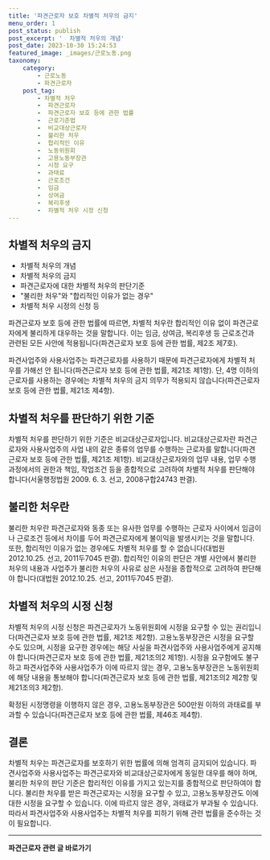 ```yaml
---
title: '파견근로자 보호 차별적 처우의 금지'
menu_order: 1
post_status: publish
post_excerpt: '  차별적 처우의 개념'
post_date: 2023-10-30 15:24:53
featured_image: _images/근로노동.png
taxonomy:
    category:
        - 근로노동
        - 파견근로자
    post_tag:
        - 차별적 처우
        -  파견근로자
        -  파견근로자 보호 등에 관한 법률
        -  근로기준법
        -  비교대상근로자
        -  불리한 처우
        -  합리적인 이유
        -  노동위원회
        -  고용노동부장관
        -  시정 요구
        -  과태료
        -  근로조건
        -  임금
        -  상여금
        -  복리후생
        -  차별적 처우 시정 신청
---
```



## 차별적 처우의 금지

- 차별적 처우의 개념
- 차별적 처우의 금지
- 파견근로자에 대한 차별적 처우의 판단기준
- "불리한 처우"와 "합리적인 이유가 없는 경우"
- 차별적 처우 시정의 신청 등

파견근로자 보호 등에 관한 법률에 따르면, 차별적 처우란 합리적인 이유 없이 파견근로자에게 불리하게 대우하는 것을 말합니다. 이는 임금, 상여금, 복리후생 등 근로조건과 관련된 모든 사안에 적용됩니다(파견근로자 보호 등에 관한 법률, 제2조 제7호).

파견사업주와 사용사업주는 파견근로자를 사용하기 때문에 파견근로자에게 차별적 처우를 가해선 안 됩니다(파견근로자 보호 등에 관한 법률, 제21조 제1항). 단, 4명 이하의 근로자를 사용하는 경우에는 차별적 처우의 금지 의무가 적용되지 않습니다(파견근로자 보호 등에 관한 법률, 제21조 제4항).

## 차별적 처우를 판단하기 위한 기준

차별적 처우를 판단하기 위한 기준은 비교대상근로자입니다. 비교대상근로자란 파견근로자와 사용사업주의 사업 내의 같은 종류의 업무를 수행하는 근로자를 말합니다(파견근로자 보호 등에 관한 법률, 제21조 제1항). 비교대상근로자와의 업무 내용, 업무 수행과정에서의 권한과 책임, 작업조건 등을 종합적으로 고려하여 차별적 처우를 판단해야 합니다(서울행정법원 2009. 6. 3. 선고, 2008구합24743 판결).

## 불리한 처우란

불리한 처우란 파견근로자와 동종 또는 유사한 업무를 수행하는 근로자 사이에서 임금이나 근로조건 등에서 차이를 두어 파견근로자에게 불이익을 발생시키는 것을 말합니다. 또한, 합리적인 이유가 없는 경우에도 차별적 처우를 할 수 없습니다(대법원 2012.10.25. 선고, 2011두7045 판결). 합리적인 이유의 판단은 개별 사안에서 불리한 처우의 내용과 사업주가 불리한 처우의 사유로 삼은 사정을 종합적으로 고려하여 판단해야 합니다(대법원 2012.10.25. 선고, 2011두7045 판결).

## 차별적 처우의 시정 신청

차별적 처우의 시정 신청은 파견근로자가 노동위원회에 시정을 요구할 수 있는 권리입니다(파견근로자 보호 등에 관한 법률, 제21조 제2항). 고용노동부장관은 시정을 요구할 수도 있으며, 시정을 요구한 경우에는 해당 사실을 파견사업주와 사용사업주에게 공지해야 합니다(파견근로자 보호 등에 관한 법률, 제21조의2 제1항). 시정을 요구함에도 불구하고 파견사업주와 사용사업주가 이에 따르지 않는 경우, 고용노동부장관은 노동위원회에 해당 내용을 통보해야 합니다(파견근로자 보호 등에 관한 법률, 제21조의2 제2항 및 제21조의3 제2항).

확정된 시정명령을 이행하지 않은 경우, 고용노동부장관은 500만원 이하의 과태료를 부과할 수 있습니다(파견근로자 보호 등에 관한 법률, 제46조 제4항).

## 결론

차별적 처우는 파견근로자를 보호하기 위한 법률에 의해 엄격히 금지되어 있습니다. 파견사업주와 사용사업주는 파견근로자와 비교대상근로자에게 동일한 대우를 해야 하며, 불리한 처우의 판단 기준은 합리적인 이유를 가지고 있는지를 종합적으로 판단하여야 합니다. 불리한 처우를 받은 파견근로자는 시정을 요구할 수 있고, 고용노동부장관도 이에 대한 시정을 요구할 수 있습니다. 이에 따르지 않은 경우, 과태료가 부과될 수 있습니다. 따라서 파견사업주와 사용사업주는 차별적 처우를 피하기 위해 관련 법률을 준수하는 것이 필요합니다.
<!-- wp:separator -->
<hr class="wp-block-separator has-alpha-channel-opacity"/>
<!-- /wp:separator -->

<!-- wp:group {"backgroundColor":"base","layout":{"type":"constrained"}} -->
<div class="wp-block-group has-base-background-color has-background"><!-- wp:paragraph {"align":"center","fontSize":"medium"} -->
<p class="has-text-align-center has-large-font-size"><strong>파견근로자 관련 글 바로가기</strong></p>
<!-- /wp:paragraph -->


<!-- wp:latest-posts
{"categories":[{"id":12664,"count":19,"description":"","link":"https://uknowlaw.com/category/%ed%8c%8c%ea%b2%ac%ea%b7%bc%eb%a1%9c%ec%9e%90/","name":"파견근로자","slug":"파견근로자","taxonomy":"category","parent":0,"meta":[],"_links":{"self":[{"href":"https://uknowlaw.com/wp-json/wp/v2/categories/12664"}],"collection":[{"href":"https://uknowlaw.com/wp-json/wp/v2/categories"}],"about":[{"href":"https://uknowlaw.com/wp-json/wp/v2/taxonomies/category"}],"wp:post_type":[{"href":"https://uknowlaw.com/wp-json/wp/v2/posts?categories=12664"}],"curies":[{"name":"wp","href":"https://api.w.org/{rel}","templated":true}]}}],"postsToShow":100,"excerptLength":28,"postLayout":"grid","columns":2,"featuredImageAlign":"left","featuredImageSizeSlug":"large","fontSize":"small"} /--></div>
<!-- /wp:group -->